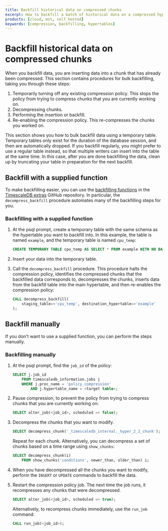 ```yaml
---
title: Backfill historical data on compressed chunks
excerpt: How to backfill a batch of historical data on a compressed hypertable
products: [cloud, mst, self_hosted]
keywords: [compression, backfilling, hypertables]
---
```


# Backfill historical data on compressed chunks

When you backfill data, you are inserting data into a chunk that has already
been compressed. This section contains procedures for bulk backfilling, taking
you through these steps:

1.  Temporarily turning off any existing compression policy. This stops the
    policy from trying to compress chunks that you are currently working on.
1.  Decompressing chunks.
1.  Performing the insertion or backfill.
1.  Re-enabling the compression policy. This re-compresses the chunks you worked
    on.

<Highlight type="note">
This section shows you how to bulk backfill data using a temporary table.
Temporary tables only exist for the duration of the database session, and then
are automatically dropped. If you backfill regularly, you might prefer to use a
regular table instead, so that multiple writers can insert into the table at the
same time. In this case, after you are done backfilling the data, clean up by
truncating your table in preparation for the next backfill.
</Highlight>

## Backfill with a supplied function

To make backfilling easier, you can use the
[backfilling functions][timescaledb-extras-backfill] in the
[TimescaleDB extras][timescaledb-extras] GitHub repository. In particular, the
`decompress_backfill` procedure automates many of the backfilling steps for you.

<Procedure>

### Backfilling with a supplied function

1.  At the psql prompt, create a temporary table with the same schema as the
    hypertable you want to backfill into. In this example, the table is named
    `example`, and the temporary table is named `cpu_temp`:

    ```sql
    CREATE TEMPORARY TABLE cpu_temp AS SELECT * FROM example WITH NO DATA;
    ```

1.  Insert your data into the temporary table.
1.  Call the `decompress_backfill` procedure. This procedure halts the
    compression policy, identifies the compressed chunks that the backfilled
    data corresponds to, decompresses the chunks, inserts data from the backfill
    table into the main hypertable, and then re-enables the compression policy:

    ```sql
    CALL decompress_backfill(
        staging_table=>'cpu_temp', destination_hypertable=>'example'
    );
    ```

</Procedure>

## Backfill manually

If you don't want to use a supplied function, you can perform the steps
manually.

<Procedure>

### Backfilling manually

1.  At the psql prompt, find the `job_id` of the policy:

    ```sql
    SELECT j.job_id
        FROM timescaledb_information.jobs j
        WHERE j.proc_name = 'policy_compression'
            AND j.hypertable_name = <target table>;
    ```

1.  Pause compression, to prevent the policy from trying to compress chunks that
    you are currently working on:

    ``` sql
    SELECT alter_job(<job_id>, scheduled => false);
    ```

1.  Decompress the chunks that you want to modify.

    ``` sql
    SELECT decompress_chunk('_timescaledb_internal._hyper_2_2_chunk');
    ```

    Repeat for each chunk. Alternatively, you can decompress a set of chunks
    based on a time range using `show_chunks`:

    ``` sql
    SELECT decompress_chunk(i)
        FROM show_chunks('conditions', newer_than, older_than) i;
    ```

1.  When you have decompressed all the chunks you want to modify, perform the
    `INSERT` or `UPDATE` commands to backfill the data.
1.  Restart the compression policy job. The next time the job runs, it
    recompresses any chunks that were decompressed.

    ``` sql
    SELECT alter_job(<job_id>, scheduled => true);
    ```

    Alternatively, to recompress chunks immediately, use the `run_job` command:

    ``` sql
    CALL run_job(<job_id>);
    ```

</Procedure>

[timescaledb-extras]: https://github.com/timescale/timescaledb-extras
[timescaledb-extras-backfill]: https://github.com/timescale/timescaledb-extras/blob/master/backfill.sql
